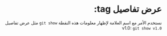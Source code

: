 <div dir="rtl" styyle="text-align:right">

# عرض تفاصيل tag:

نستخدم الأمر مع اسم العلامة لإظهار معلومات هذه النقطة 
`git show`
مثل عرض تفاصيل v1.0:
`git show v1.0`

</div>